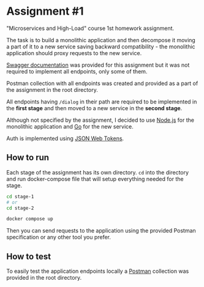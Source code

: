 # Assignment #1

"Microservices and High-Load" course 1st homework assignment.

The task is to build a monolithic application and then decompose it moving a part of it to a new service saving backward compatibility - the monolithic application should proxy requests to the new service.

[Swagger documentation](/openapi.json) was provided for this assignment but it was not required to implement all endpoints, only some of them.

Postman collection with all endpoints was created and provided as a part of the assignment in the root directory.

All endpoints having `/dialog` in their path are required to be implemented in the **first stage** and then moved to a new service in the **second stage**.

Although not specified by the assignment, I decided to use [Node.js](https://nodejs.org/en/) for the monolithic application and [Go](https://golang.org/) for the new service.

Auth is implemented using [JSON Web Tokens](https://jwt.io/).

## How to run

Each stage of the assignment has its own directory. `cd` into the directory and run docker-compose file that will setup everything needed for the stage.

```bash
cd stage-1
# or
cd stage-2

docker compose up
```

Then you can send requests to the application using the provided Postman specification or any other tool you prefer.

## How to test

To easily test the application endpoints locally a [Postman](https://www.postman.com/) collection was provided in the root directory.
